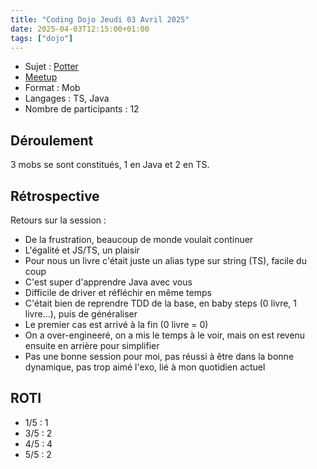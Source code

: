 ```yaml
---
title: "Coding Dojo Jeudi 03 Avril 2025"
date: 2025-04-03T12:15:00+01:00
tags: ["dojo"]
---
```


- Sujet : [Potter](https://codingdojo.org/kata/Potter/)
- [Meetup](https://www.meetup.com/software-craftsmanship-lyon/events/305268760/)
- Format : Mob
- Langages : TS, Java
- Nombre de participants : 12 

## Déroulement

3 mobs se sont constitués, 1 en Java et 2 en TS.

## Rétrospective

Retours sur la session :
- De la frustration, beaucoup de monde voulait continuer
- L'égalité et JS/TS, un plaisir
- Pour nous un livre c'était juste un alias type sur string (TS), facile du coup
- C'est super d'apprendre Java avec vous
- Difficile de driver et réfléchir en même temps
- C'était bien de reprendre TDD de la base, en baby steps (0 livre, 1 livre...), puis de généraliser
- Le premier cas est arrivé à la fin (0 livre = 0)
- On a over-engineeré, on a mis le temps à le voir, mais on est revenu ensuite en arrière pour simplifier
- Pas une bonne session pour moi, pas réussi à être dans la bonne dynamique, pas trop aimé l'exo, lié à mon quotidien actuel

## ROTI

- 1/5 : 1
- 3/5 : 2
- 4/5 : 4
- 5/5 : 2
